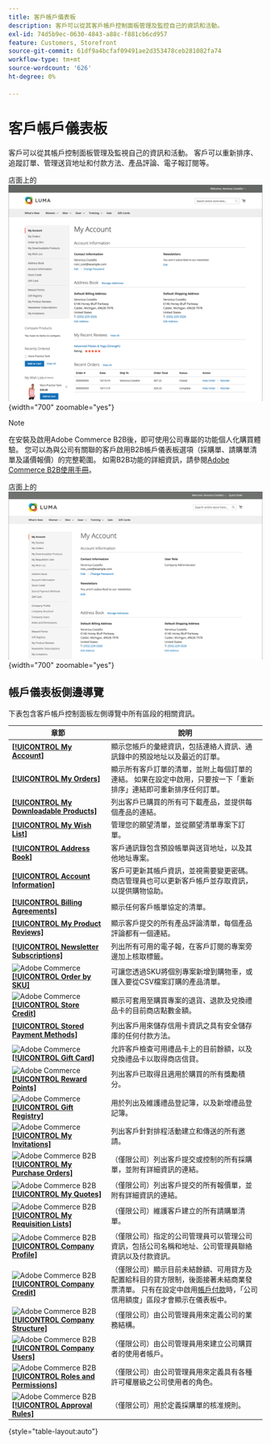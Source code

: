 ```yaml
---
title: 客戶帳戶儀表板
description: 客戶可以從其客戶帳戶控制面板管理及監控自己的資訊和活動。
exl-id: 74d5b9ec-0630-4843-a88c-f881cb6cd957
feature: Customers, Storefront
source-git-commit: 61df9a4bcfaf09491ae2d353478ceb281082fa74
workflow-type: tm+mt
source-wordcount: '626'
ht-degree: 0%

---
```


# 客戶帳戶儀表板

客戶可以從其帳戶控制面板管理及監視自己的資訊和活動。 客戶可以重新排序、追蹤訂單、管理送貨地址和付款方法、產品評論、電子報訂閱等。

店面上的![帳戶儀表板](assets/customer-account-dashboard.png){width="700" zoomable="yes"}

>[!NOTE]
>
> 在安裝及啟用Adobe Commerce B2B後，即可使用公司專屬的功能個人化購買體驗。 您可以為與公司有關聯的客戶啟用B2B帳戶儀表板選項（採購單、請購單清單及議價報價）的完整範圍。 如需B2B功能的詳細資訊，請參閱[Adobe Commerce B2B使用手冊](../b2b/introduction.md)。

店面上的![公司帳戶儀表板](assets/company-admin-account-dashboard.png){width="700" zoomable="yes"}

## 帳戶儀表板側邊導覽

下表包含客戶帳戶控制面板左側導覽中所有區段的相關資訊。

| 章節 | 說明 |
|------------------------------------------------------------------------------------------------------------------------------------------------------|----------------------------------------------------------------------------------------------------------------------------------------------------------------------------------------------------------------------------------------------------------------------------------------------------------------------------------------------------------------|
| [**[!UICONTROL My Account]**](../customers/account-dashboard-my-account.md) | 顯示您帳戶的彙總資訊，包括連絡人資訊、通訊錄中的預設地址以及最近的訂單。 |
| [**[!UICONTROL My Orders]**](../stores-purchase/orders-storefront.md#view-recently-ordered-products) | 顯示所有客戶訂單的清單，並附上每個訂單的連結。 如果在設定中啟用，只要按一下「重新排序」連結即可重新排序任何訂單。 |
| [**[!UICONTROL My Downloadable Products]**](../catalog/product-create-downloadable.md#storefront-experience) | 列出客戶已購買的所有可下載產品，並提供每個產品的連結。 |
| [**[!UICONTROL My Wish List]**](../stores-purchase/wishlist-storefront.md) | 管理您的願望清單，並從願望清單專案下訂單。 |
| [**[!UICONTROL Address Book]**](../customers/account-dashboard-address-book.md) | 客戶通訊錄包含預設帳單與送貨地址，以及其他地址專案。 |
| [**[!UICONTROL Account Information]**](../customers/account-dashboard-account-information.md) | 客戶可更新其帳戶資訊，並視需要變更密碼。 商店管理員也可以更新客戶帳戶並存取資訊，以提供購物協助。 |
| [**[!UICONTROL Billing Agreements]**](../stores-purchase/paypal-billing-agreements.md#storefront-experience) | 顯示任何客戶帳單協定的清單。 |
| [**[!UICONTROL My Product Reviews]**](../merchandising-promotions/product-reviews.md#product-reviews-on-the-storefront) | 顯示客戶提交的所有產品評論清單，每個產品評論都有一個連結。 |
| [**[!UICONTROL Newsletter Subscriptions]**](../merchandising-promotions/newsletters.md) | 列出所有可用的電子報，在客戶訂閱的專案旁邊加上核取標籤。 |
| ![Adobe Commerce](../assets/adobe-logo.svg) [**[!UICONTROL Order by SKU]**](../stores-purchase/order-by-sku.md#order-by-sku-from-a-customer-account) | 可讓您透過SKU將個別專案新增到購物車，或匯入要從CSV檔案訂購的產品清單。 |
| ![Adobe Commerce](../assets/adobe-logo.svg) [**[!UICONTROL Store Credit]**](../customers/account-dashboard-store-credit.md) | 顯示可套用至購買專案的退貨、退款及兌換禮品卡的目前商店點數金額。 |
| [**[!UICONTROL Stored Payment Methods]**](../stores-purchase/stored-payment-methods.md) | 列出客戶用來儲存信用卡資訊之具有安全儲存庫的任何付款方法。 |
| ![Adobe Commerce](../assets/adobe-logo.svg) [**[!UICONTROL Gift Card]**](../catalog/product-gift-card-create.md) | 允許客戶檢查可用禮品卡上的目前餘額，以及兌換禮品卡以取得商店信貸。 |
| ![Adobe Commerce](../assets/adobe-logo.svg) [**[!UICONTROL Reward Points]**](../merchandising-promotions/rewards-loyalty.md) | 列出客戶已取得且適用於購買的所有獎勵積分。 |
| ![Adobe Commerce](../assets/adobe-logo.svg) [**[!UICONTROL Gift Registry]**](../merchandising-promotions/gift-registries.md) | 用於列出及維護禮品登記簿，以及新增禮品登記簿。 |
| ![Adobe Commerce](../assets/adobe-logo.svg) [**[!UICONTROL My Invitations]**](../merchandising-promotions/invitations.md) | 列出客戶針對排程活動建立和傳送的所有邀請。 |
| ![Adobe Commerce B2B](../assets/b2b.svg) [**[!UICONTROL My Purchase Orders]**](../b2b/account-dashboard-my-purchase-orders.md) | （僅限公司）列出客戶提交或控制的所有採購單，並附有詳細資訊的連結。 |
| ![Adobe Commerce B2B](../assets/b2b.svg) [**[!UICONTROL My Quotes]**](../b2b/account-dashboard-my-quotes.md) | （僅限公司）列出客戶提交的所有報價單，並附有詳細資訊的連結。 |
| ![Adobe Commerce B2B](../assets/b2b.svg) [**[!UICONTROL My Requisition Lists]**](../b2b/account-dashboard-requisition-lists-manage.md) | （僅限公司）維護客戶建立的所有請購單清單。 |
| ![Adobe Commerce B2B](../assets/b2b.svg) [**[!UICONTROL Company Profile]**](../b2b/account-company-manage.md#update-a-company-profile) | （僅限公司）指定的公司管理員可以管理公司資訊，包括公司名稱和地址、公司管理員聯絡資訊以及付款資訊。 |
| ![Adobe Commerce B2B](../assets/b2b.svg) [**[!UICONTROL Company Credit]**](../b2b/credit-company.md#storefront-credit-information) | （僅限公司）顯示目前未結餘額、可用貸方及配置給科目的貸方限制，後面接著未結商業發票清單。 只有在設定中啟用[帳戶付款](../b2b/enable-basic-features.md#configure-payment-on-account)時，「公司信用額度」區段才會顯示在儀表板中。 |
| ![Adobe Commerce B2B](../assets/b2b.svg) [**[!UICONTROL Company Structure]**](../b2b/account-company-structure.md) | （僅限公司）由公司管理員用來定義公司的業務結構。 |
| ![Adobe Commerce B2B](../assets/b2b.svg) [**[!UICONTROL Company Users]**](../b2b/account-company-users.md) | （僅限公司）由公司管理員用來建立公司購買者的使用者帳戶。 |
| ![Adobe Commerce B2B](../assets/b2b.svg) [**[!UICONTROL Roles and Permissions]**](../b2b/account-company-roles-permissions.md) | （僅限公司）由公司管理員用來定義具有各種許可權層級之公司使用者的角色。 |
| ![Adobe Commerce B2B](../assets/b2b.svg) [**[!UICONTROL Approval Rules]**](../b2b/account-dashboard-approval-rules.md) | （僅限公司）用於定義採購單的核准規則。 |

{style="table-layout:auto"}
